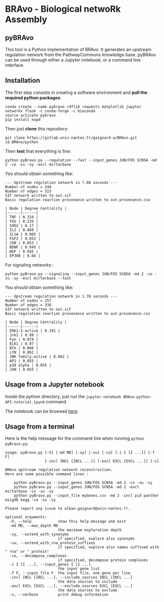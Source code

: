 # BRAvo - Biological netwoRk Assembly
## pyBRAvo 
This tool is a Python implementation of BRAvo. It generates an upstream regulation network from the PathwayCommons knowledge base. 
pyBRAvo can be used through either a Jupyter notebook, or a command line interface. 

## Installation  
The first step consists in creating a software environment and **pull the required python packages**:
```
conda create --name pybravo rdflib requests matplotlib jupyter networkx flask -c conda-forge -c bioconda
source activate pybravo
pip install nxpd
```
Then just **clone** this repository:
```
git clone https://gitlab.univ-nantes.fr/gaignard-a/BRAvo.git
cd BRAvo/python
```
Then **test** that everything is fine:
```
python pyBravo.py --regulation --fast --input_genes JUN/FOS SCN5A -md 2 -co -su -sy -excl mirtarbase
```
You should obtain something like:
```
--- Upstream regulation network in 7.88 seconds ---
Number of nodes = 248
Number of edges = 323
SIF network written to out.sif
Basic regulation reaction provenance written to out-provenance.csv

| Node | Degree Centrality |
|------|------|
| TNF | 0.324 | 
| FOS | 0.235 | 
| SOD2 | 0.17 | 
| IL2 | 0.069 | 
| IL1A | 0.065 | 
| FGF2 | 0.053 | 
| JUN | 0.053 | 
| BDNF | 0.045 | 
| NGF | 0.045 | 
| EP300 | 0.04 | 
```

For signaling networks :
```
python pyBravo.py --signaling --input_genes JUN/FOS SCN5A -md 2 -co -su -sy -excl mirtarbase --fast
```
You should obtain something like:
```
--- Upstream regulation network in 1.78 seconds ---
Number of nodes = 257
Number of edges = 336
SIF network written to out.sif
Basic regulation reaction provenance written to out-provenance.csv

| Node | Degree Centrality |
|------|------|
| ERK1-2-active | 0.191 |
| Jnk1 | 0.09 |
| Fyn | 0.074 |
| ELK1 | 0.07 |
| Btk | 0.066 |
| LYN | 0.062 |
| JNK family-active | 0.062 |
| AP1 | 0.055 |
| p38 alpha | 0.055 |
| JUN | 0.055 |
```
## Usage from a Jupyter notebook
Inside the python directory, just run the `jupyter-notebook BRAvo-python-API-tutorial.ipynb` command. 

The notebook can be browsed [here](https://gitlab.univ-nantes.fr/gaignard-a/BRAvo/blob/master/python/BRAvo-python-API-tutorial.ipynb). 

## Usage from a terminal 
Here is the help message for the command line when running `python pyBravo.py`:
```
usage: pyBravo.py [-h] [-md MD] [-sy] [-su] [-co] [-i I [I ...]] [-f F]
                  [-incl INCL [INCL ...]] [-excl EXCL [EXCL ...]] [-v]

BRAvo upstream regulation network reconstruction. 
Here are some possible command lines :
    
    python pyBravo.py --input_genes JUN/FOS SCN5A -md 2 -co -su -sy
    python pyBravo.py --input_genes JUN/FOS SCN5A -md 2 -excl mirtarbase -co -su -sy
    python pyBravo.py --input_file myGenes.csv -md 2 -incl pid panther msigdb kegg -co -su -sy
    
Please report any issue to alban.gaignard@univ-nantes.fr. 

optional arguments:
  -h, --help            show this help message and exit
  -md MD, --max_depth MD
                        the maximum exploration depth
  -sy, --extend_with_synonyms
                        if specified, explore also synonyms
  -su, --extend_with_rna_protein_suffixes
                        if specified, explore also names suffixed with " rna" or " protein"
  -co, --decompose_complexes
                        if specified, decompose protein complexes
  -i I [I ...], --input_genes I [I ...]
                        the input gene list
  -f F, --input_file F  the input file, one gene per line
  -incl INCL [INCL ...], --include_sources INCL [INCL ...]
                        the data sources to include
  -excl EXCL [EXCL ...], --exclude_sources EXCL [EXCL ...]
                        the data sources to exclude
  -v, --verbose         print debug information

```
